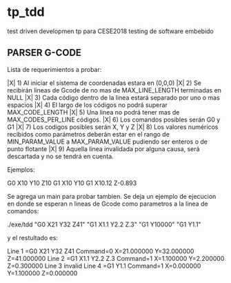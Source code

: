 # tp_tdd
test driven developmen tp para CESE2018 testing de software embebido

PARSER G-CODE
---------------

Lista de requerimientos a probar:

|X| 1) Al iniciar el sistema de coordenadas estara en (0,0,0)
|X| 2) Se recibirán lineas de Gcode de no mas de MAX_LINE_LENGTH terminadas en NULL
|X| 3) Cada código dentro de la linea estará separado por uno o mas espacios
|X| 4) El largo de los códigos no podrá superar MAX_CODE_LENGTH
|X| 5) Una linea no podrá tener mas de MAX_CODES_PER_LINE códigos.
|X| 6) Los comandos posibles serán G0 y G1
|X| 7) Los codigos posibles serán X, Y y Z
|X| 8) Los valores numéricos recibidos como parámetros deberán estar en el rango de MIN_PARAM_VALUE a MAX_PARAM_VALUE pudiendo ser enteros o de punto flotante
|X| 9) Aquella linea invalidada por alguna causa, será descartada y no se tendrá en cuenta.

Ejemplos:

G0 X10 Y10 Z10
G1 X10 Y10
G1 X10.12   Z-0.893


Se agrega un main para probar tambien. Se deja un ejemplo de ejecucion en donde
se esperan n lineas de Gcode como parametros a la linea de comandos:

./exe/tdd "G0 X21 Y32 Z41" "G1 X1.1 Y2.2 Z.3" "G1 Y10000" "G1 Y1.1"

y el restultado es:

   Line 1 =G0 X21 Y32 Z41
   Command=0 X=21.000000 Y=32.000000 Z=41.000000 
   Line 2 =G1 X1.1 Y2.2 Z.3
   Command=1 X=1.100000 Y=2.200000 Z=0.300000 
   Line 3 invalid 
   Line 4 =G1 Y1.1
   Command=1 X=0.000000 Y=1.100000 Z=0.000000 





